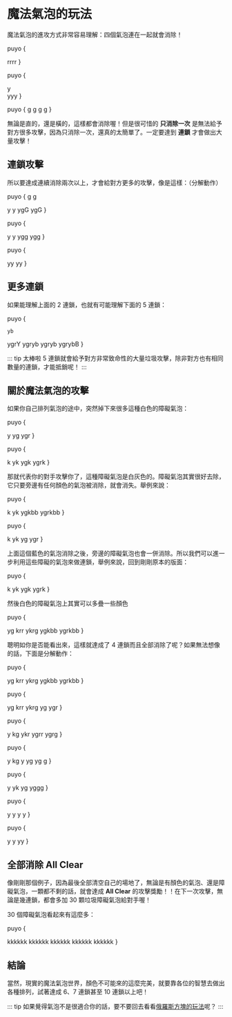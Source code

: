 # 魔法氣泡的玩法

魔法氣泡的進攻方式非常容易理解：四個氣泡連在一起就會消除！

puyo {



rrrr
}

puyo {


y   
yyy
}

puyo {
g
g
g
g
}

無論是直的，還是橫的，這樣都會消除喔！但是很可惜的 **只消除一次** 是無法給予對方很多攻擊，因為只消除一次，還真的太簡單了。一定要達到 **連鎖** 才會做出大量攻擊！

## 連鎖攻擊

所以要達成連續消除兩次以上，才會給對方更多的攻擊，像是這樣：（分解動作）

puyo {
  g
  g

 y
 y
ygG
ygG
}

puyo {



 y
 y
ygg
ygg
}

puyo {



 
 
yy
yy
}

## 更多連鎖

如果能理解上面的 2 連鎖，也就有可能理解下面的 5 連鎖：

puyo {
     
    yb
     
 ygrY
ygryb
ygryb
ygrybB
}

::: tip 太棒啦
5 連鎖就會給予對方非常致命性的大量垃圾攻擊，除非對方也有相同數量的連鎖，才能抵銷呢！
:::

## 關於魔法氣泡的攻擊

如果你自己排列氣泡的途中，突然掉下來很多這種白色的障礙氣泡：

puyo {




y
yg
ygr
}

puyo {


 
 k
yk
ygk
ygrk
}

那就代表你的對手攻擊你了，這種障礙氣泡是白灰色的。障礙氣泡其實很好去除，它只要旁邊有任何顏色的氣泡被消除，就會消失。舉例來說：

puyo {


 
 k
yk
ygkbb
ygrkbb
}

puyo {


 
 k
yk
yg
ygr
}

上面這個藍色的氣泡消除之後，旁邊的障礙氣泡也會一併消除。所以我們可以進一步利用這些障礙的氣泡來做連鎖，舉例來說，回到剛剛原本的版面：

puyo {


 
 k
yk
ygk
ygrk
}

然後白色的障礙氣泡上其實可以多疊一些顏色

puyo {


 yg
 krr
ykrg
ygkbb
ygrkbb
}

聰明如你是否能看出來，這樣就達成了 4 連鎖而且全部消除了呢？如果無法想像的話，下面是分解動作：

puyo {


 yg
 krr
ykrg
ygkbb
ygrkbb
}

puyo {


 yg
 krr
ykrg
yg
ygr
}

puyo {


 y
 kg
ykr
ygrr
ygrg
}

puyo {


 y
 kg
y
yg
yg g
}

puyo {


 
 y
yk
yg
yggg
}

puyo {


 
 y
y
y
y
}

puyo {




y
y
yy
}

## 全部消除 All Clear

像剛剛那個例子，因為最後全部清空自己的場地了，無論是有顏色的氣泡、還是障礙氣泡，一顆都不剩的話，就會達成 **All Clear** 的攻擊獎勵！！在下一次攻擊，無論是幾連鎖，都會多加 30 顆垃圾障礙氣泡給對手喔！

30 個障礙氣泡看起來有這麼多：

puyo {



kkkkkk
kkkkkk
kkkkkk
kkkkkk
kkkkkk
}

## 結論

當然，現實的魔法氣泡世界，顏色不可能來的這麼完美，就要靠各位的智慧去做出各種排列，試著達成 6、7 連鎖甚至 10 連鎖以上吧！

::: tip
如果覺得氣泡不是很適合你的話，要不要回去看看[俄羅斯方塊的玩法](/beginner/tetris-attack.html)呢？
:::